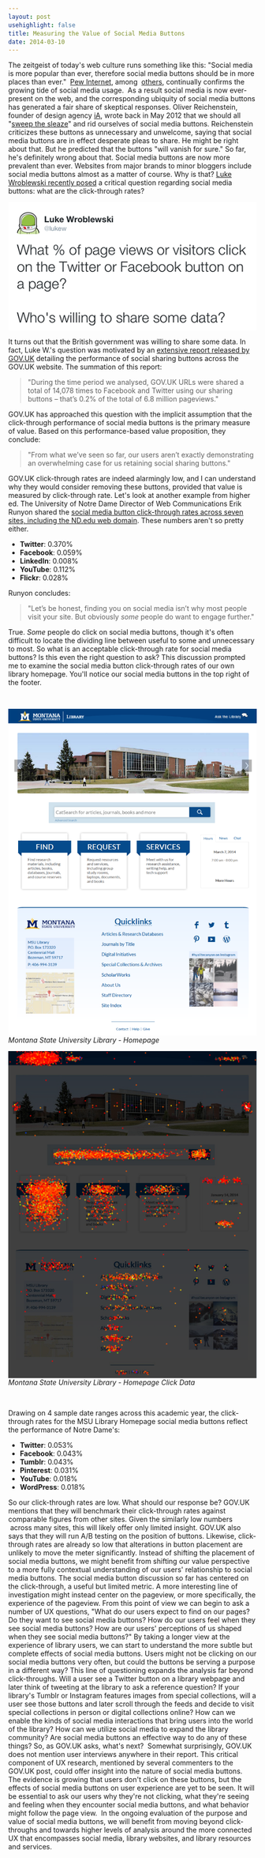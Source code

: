 ```yaml
---
layout: post
usehighlight: false
title: Measuring the Value of Social Media Buttons
date: 2014-03-10
---
```




The zeitgeist of today's web culture runs something like this: "Social media is more popular than ever, therefore social media buttons should be in more places than ever."  [Pew Internet](http://www.pewinternet.org/2013/12/30/social-media-update-2013/ "Pew Internet Social Media 2013"), among  [others](http://www.slideshare.net/karanbhujbal/the-state-of-social-media2012-comscore-report "comScore state of social media"), continually confirms the growing tide of social media usage.  As a result social media is now ever-present on the web, and the corresponding ubiquity of social media buttons has generated a fair share of skeptical responses. Oliver Reichenstein, founder of design agency [iA](http://ia.net/ "information architects design agency"), wrote back in May 2012 that we should all "[sweep the sleaze](http://ia.net/blog/sweep-the-sleaze/ "sweep the sleaze getting rid of social buttons")" and rid ourselves of social media buttons. Reichenstein criticizes these buttons as unnecessary and unwelcome, saying that social media buttons are in effect desperate pleas to share. He might be right about that. But he predicted that the buttons "will vanish for sure." So far, he's definitely wrong about that. Social media buttons are now more prevalent than ever. Websites from major brands to minor bloggers include social media buttons almost as a matter of course. Why is that? [Luke Wroblewski recently posed](https://twitter.com/lukew/status/439172752218406912) a critical question regarding social media buttons: what are the click-through rates?

<img style="display: block;" class="img-fluid" src="/assets/img/social-stats-lukew.png" alt="screenshot of a tweet from someone asking for social share data">

It turns out that the British government was willing to share some data. In fact, Luke W.'s question was motivated by an [extensive report released by GOV.UK](https://insidegovuk.blog.gov.uk/2014/02/20/gov-uk-social-sharing-buttons-the-first-10-weeks/ "GOV.UK social sharing buttons: the first 10 weeks") detailing the performance of social sharing buttons across the GOV.UK website. The summation of this report:

> "During the time period we analysed, GOV.UK URLs were shared a total of 14,078 times to Facebook and Twitter using our sharing buttons – that’s 0.2% of the total of 6.8 million pageviews."

GOV.UK has approached this question with the implicit assumption that the click-through performance of social media buttons is the primary measure of value. Based on this performance-based value proposition, they conclude:

> "From what we’ve seen so far, our users aren’t exactly demonstrating an overwhelming case for us retaining social sharing buttons."

GOV.UK click-through rates are indeed alarmingly low, and I can understand why they would consider removing these buttons, provided that value is measured by click-through rate. Let's look at another example from higher ed. The University of Notre Dame Director of Web Communications Erik Runyon shared the [social media button click-through rates across seven sites, including the ND.edu web domain](http://weedygarden.net/2014/02/social-media-click-stats/ "notre dame social media click through rates"). These numbers aren't so pretty either.

*   **Twitter**: 0.370%
*   **Facebook**: 0.059%
*   **LinkedIn**: 0.008%
*   **YouTube**: 0.112%
*   **Flickr**: 0.028%

Runyon concludes:

> "Let’s be honest, finding you on social media isn’t why most people visit your site. But obviously _some_ people do want to engage further."

True. _Some_ people do click on social media buttons, though it's often difficult to locate the dividing line between useful to some and unnecessary to most. So what is an acceptable click-through rate for social media buttons? Is this even the right question to ask? This discussion prompted me to examine the social media button click-through rates of our own library homepage. You'll notice our social media buttons in the top right of the footer.

<br>

<img style="display: block;" class="img-fluid" src="/assets/img/Montana-State-University-MSU-Library-homepage.png" alt="screenshot MSU library homepage"><em>Montana State University Library - Homepage</em>

<img style="display: block;" class="img-fluid" src="/assets/img/Montana-State-University-MSU-Library-homepage-click-data.png" alt="screenshot MSU library homepage with heatmap of click behavior"><em>Montana State University Library - Homepage Click Data</em>

<br>

Drawing on 4 sample date ranges across this academic year, the click-through rates for the MSU Library Homepage social media buttons reflect the performance of Notre Dame's:

*   **Twitter**: 0.053%
*   **Facebook**: 0.043%
*   **Tumblr**: 0.043%
*   **Pinterest**: 0.031%
*   **YouTube**: 0.018%
*   **WordPress**: 0.018%

So our click-through rates are low. What should our response be? GOV.UK mentions that they will benchmark their click-through rates against comparable figures from other sites. Given the similarly low numbers  across many sites, this will likely offer only limited insight. GOV.UK also says that they will run A/B testing on the position of buttons. Likewise, click-through rates are already so low that alterations in button placement are unlikely to move the meter significantly. Instead of shifting the placement of social media buttons, we might benefit from shifting our value perspective to a more fully contextual understanding of our users' relationship to social media buttons. The social media button discussion so far has centered on the click-through, a useful but limited metric. A more interesting line of investigation might instead center on the pageview, or more specifically, the experience of the pageview. From this point of view we can begin to ask a number of UX questions, "What do our users expect to find on our pages? Do they want to see social media buttons? How do our users feel when they see social media buttons? How are our users' perceptions of us shaped when they see social media buttons?" By taking a longer view at the experience of library users, we can start to understand the more subtle but complete effects of social media buttons. Users might not be clicking on our social media buttons very often, but could the buttons be serving a purpose in a different way? This line of questioning expands the analysis far beyond click-throughs. Will a user see a Twitter button on a library webpage and later think of tweeting at the library to ask a reference question? If your library's Tumblr or Instagram features images from special collections, will a user see those buttons and later scroll through the feeds and decide to visit special collections in person or digital collections online? How can we enable the kinds of social media interactions that bring users into the world of the library? How can we utilize social media to expand the library community? Are social media buttons an effective way to do any of these things? So, as GOV.UK asks, what's next?  Somewhat surprisingly, GOV.UK does not mention user interviews anywhere in their report. This critical component of UX research, mentioned by several commenters to the GOV.UK post, could offer insight into the nature of social media buttons. The evidence is growing that users don't click on these buttons, but the effects of social media buttons on user experience are yet to be seen. It will be essential to ask our users why they're not clicking, what they're seeing and feeling when they encounter social media buttons, and what behavior might follow the page view.  In the ongoing evaluation of the purpose and value of social media buttons, we will benefit from moving beyond click-throughs and towards higher levels of analysis around the more connected UX that encompasses social media, library websites, and library resources and services.
